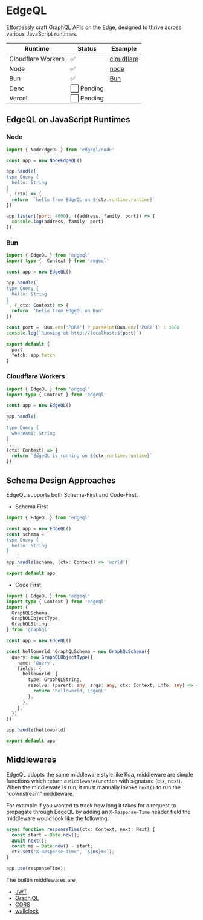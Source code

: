 # EdgeQL

Effortlessly craft GraphQL APIs on the Edge, designed to thrive across various JavaScript runtimes.

| Runtime       | Status        |  Example      |
| ------------- | ------------- | ------------- |
| Cloudflare Workers     | :white_check_mark:  | [cloudflare](examples/cloudflare)  |
| Node                  | :white_check_mark:  | [node](examples/node)               |
| Bun                   | :white_check_mark:  | [Bun](examples/bun)                 |
| Deno                  | :white_large_square: Pending     |                        |
| Vercel                | :white_large_square: Pending     |                        |

## EdgeQL on JavaScript Runtimes

### Node

```javascript
import { NodeEdgeQL } from 'edgeql/node'

const app = new NodeEdgeQL()

app.handle(`
type Query {
  hello: String
}
`, (ctx) => {
  return  `hello from EdgeQL on ${ctx.runtime.runtime}`
})

app.listen({port: 4000}, ({address, family, port}) => {
  console.log(address, family, port)
})
```

### Bun

```typescript
import { EdgeQL } from 'edgeql'
import type {  Context } from 'edgeql'

const app = new EdgeQL()

app.handle(`
type Query {
  hello: String
}
`, (_ctx: Context) => {
  return  'hello from EdgeQL on Bun'
})

const port =  Bun.env['PORT'] ? parseInt(Bun.env['PORT']) : 3000
console.log(`Running at http://localhost:${port}`)

export default {
  port,
  fetch: app.fetch
}
```

### Cloudflare Workers

```typescript
import { EdgeQL } from 'edgeql'
import type { Context } from 'edgeql'

const app = new EdgeQL()

app.handle(
`
type Query {
  whereami: String
}
`,
(ctx: Context) => {
  return `EdgeQL is running on ${ctx.runtime.runtime}`
})
```


## Schema Design Approaches

EdgeQL supports both Schema-First and Code-First.

* Schema First

```typescript
import { EdgeQL } from 'edgeql'

const app = new EdgeQL()
const schema = `
type Query {
  hello: String
}
    `
app.handle(schema, (ctx: Context) => 'world')

export default app
```

* Code First

```typescript
import { EdgeQL } from 'edgeql'
import type { Context } from 'edgeql'
import {
  GraphQLSchema,
  GraphQLObjectType,
  GraphQLString,
} from 'graphql'

const app = new EdgeQL()

const helloworld: GraphQLSchema = new GraphQLSchema({
  query: new GraphQLObjectType({
    name: 'Query',
    fields: {
      helloworld: {
        type: GraphQLString,
        resolve: (parent: any, args: any, ctx: Context, info: any) => {
          return 'helloworld, EdgeQL'
        },
      },
    },
  })
})

app.handle(helloworld)

export default app
```

## Middlewares

EdgeQL adopts the same middleware style like Koa, middleware are simple functions which return a `MiddlewareFunction` with signature (ctx, next). When the middleware is run, it must manually invoke `next()` to run the "downstream" middleware.

For example if you wanted to track how long it takes for a request to propagate through EdgeQL by adding an `X-Response-Time` header field the middleware would look like the following:

```typescript
async function responseTime(ctx: Context, next: Next) {
  const start = Date.now();
  await next();
  const ms = Date.now() - start;
  ctx.set('X-Response-Time', `${ms}ms`);
}

app.use(responseTime);
```

The builtin middlewares are,

* [JWT](src/middleware/jwt)
* [GraphiQL](src/middleware/graphiql)
* [CORS](src/middleware/cors)
* [wallclock](src/middleware/wallclock)
